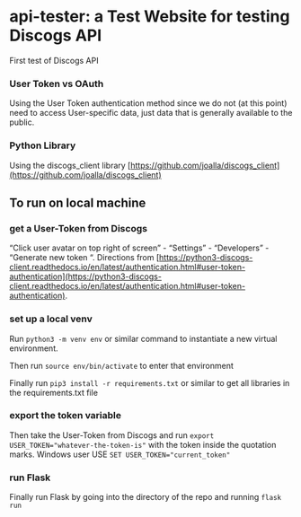 # api-tester: a Test Website for testing Discogs API
First test of Discogs API

### User Token vs OAuth

Using the User Token authentication method since we do not (at this point) need to access User-specific data, just data that is generally available to the public.

### Python Library

Using the discogs_client library [https://github.com/joalla/discogs_client](https://github.com/joalla/discogs_client)

## To run on local machine

### get a User-Token from Discogs

“Click user avatar on top right of screen” - “Settings” - “Developers” - “Generate new token “. Directions from [https://python3-discogs-client.readthedocs.io/en/latest/authentication.html#user-token-authentication](https://python3-discogs-client.readthedocs.io/en/latest/authentication.html#user-token-authentication).

### set up a local venv

Run `python3 -m venv env` or similar command to instantiate a new virtual environment.

Then run `source env/bin/activate` to enter that environment

Finally run `pip3 install -r requirements.txt` or similar to get all libraries in the requirements.txt file

### export the token variable

Then take the User-Token from Discogs and run `export USER_TOKEN="whatever-the-token-is"` with the token inside the quotation marks. Windows user USE `SET USER_TOKEN="current_token"`

### run Flask

Finally run Flask by going into the directory of the repo and running `flask run`
